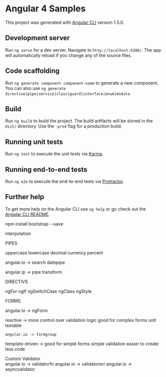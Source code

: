# Angular 4 Samples

This project was generated with [Angular CLI](https://github.com/angular/angular-cli) version 1.5.0.

## Development server

Run `ng serve` for a dev server. Navigate to `http://localhost:4200/`. The app will automatically reload if you change any of the source files.

## Code scaffolding

Run `ng generate component component-name` to generate a new component. You can also use `ng generate directive|pipe|service|class|guard|interface|enum|module`.

## Build

Run `ng build` to build the project. The build artifacts will be stored in the `dist/` directory. Use the `-prod` flag for a production build.

## Running unit tests

Run `ng test` to execute the unit tests via [Karma](https://karma-runner.github.io).

## Running end-to-end tests

Run `ng e2e` to execute the end-to-end tests via [Protractor](http://www.protractortest.org/).

## Further help

To get more help on the Angular CLI use `ng help` or go check out the [Angular CLI README](https://github.com/angular/angular-cli/blob/master/README.md).


 npm install bootstrap --save

 interpolation


 PIPES

 uppercase
 lowercase
 decimal
 currency
 percent


angular.io -> search datepipe

angular.ip -> pipe transform

DIRECTIVS

ngFor
ngIf
ngSwitchCase
ngClass
ngStyle

FORMS

angular.io -> ngForm

reactive ->
    more control over validation logic
    good for complex forms
    unit testable

    angular.io -> formgroup

template-driven ->
    good for simple forms
    simple validation
    easier to create
    less code

Custom Validator   
angular.io -> validatorfn
angular.io -> validatorerr
angular.io -> asyncvalidator
